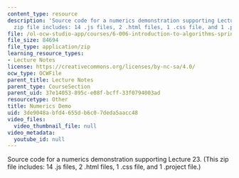 ```yaml
---
content_type: resource
description: 'Source code for a numerics demonstration supporting Lecture 23. (This
  zip file includes: 14 .js files, 2 .html files, 1 .css file, and 1 .project file.)'
file: /ol-ocw-studio-app/courses/6-006-introduction-to-algorithms-spring-2008/3de9048abfd4655db6c07deda5aacc48_numerics_demo.zip
file_size: 84694
file_type: application/zip
learning_resource_types:
- Lecture Notes
license: https://creativecommons.org/licenses/by-nc-sa/4.0/
ocw_type: OCWFile
parent_title: Lecture Notes
parent_type: CourseSection
parent_uid: 37e14053-895c-e08f-bcff-33f0794003ad
resourcetype: Other
title: Numerics Demo
uid: 3de9048a-bfd4-655d-b6c0-7deda5aacc48
video_files:
  video_thumbnail_file: null
video_metadata:
  youtube_id: null
---
```

Source code for a numerics demonstration supporting Lecture 23. (This zip file includes: 14 .js files, 2 .html files, 1 .css file, and 1 .project file.)